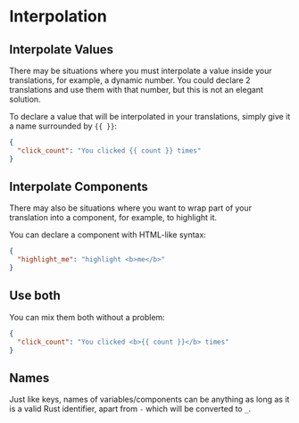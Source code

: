 # Interpolation

## Interpolate Values

There may be situations where you must interpolate a value inside your translations, for example, a dynamic number.
You could declare 2 translations and use them with that number, but this is not an elegant solution.

To declare a value that will be interpolated in your translations, simply give it a name surrounded by `{{ }}`:

```json
{
  "click_count": "You clicked {{ count }} times"
}
```

## Interpolate Components

There may also be situations where you want to wrap part of your translation into a component, for example, to highlight it.

You can declare a component with HTML-like syntax:

```json
{
  "highlight_me": "highlight <b>me</b>"
}
```

## Use both

You can mix them both without a problem:

```json
{
  "click_count": "You clicked <b>{{ count }}</b> times"
}
```

## Names

Just like keys, names of variables/components can be anything as long as it is a valid Rust identifier, apart from `-` which will be converted to `_`.
